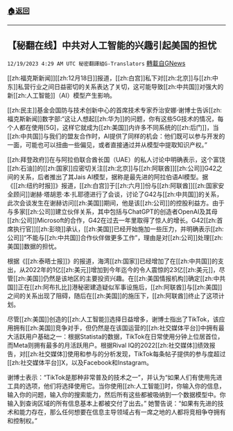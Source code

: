 ###  [:house:返回](README.md)
---


## 【秘翻在线】中共对人工智能的兴趣引起美国的担忧
`12/19/2023 4:29 AM UTC 秘密翻譯組G-Translators` [轉載自GNews](https://gnews.org/articles/2126748)

[[zh:福克斯新闻]][[zh:12月18日]]报道，[[zh:白宫]]私下对[[zh:北京]]与[[zh:中东]]私营行业之间日益密切的关系表达了关切，这可能导致[[zh:中共国]]对强大的新[[zh:人工智能]]（AI）模型产生影响。

[[zh:民主]]基金会国防与技术创新中心的首席技术专家乔治安娜·谢博士告诉[[zh:福克斯新闻]]数字部:“这让人想起[[zh:华为]]的问题，你有这些5G技术的情况，每个人都在使用\[5G\]，这样它就成为[[zh:美国]]内许多不同系统的[[zh:后门]]，当[[zh:中共国]]与我们的盟友合作时，AI提供了同样的机会：他们既可以参与开发的一面，可能也可以扭曲一些偏见，或者直接通过并从模型中提取知识产权。”

[[zh:拜登政府]]在与阿拉伯联合酋长国（UAE）的私人讨论中明确表示，这个富饶[[zh:石油]]的[[zh:国家]]应密切关注[[zh:北京]]与[[zh:阿联酋]][[zh:公司]]G42之间的关系，后者推出了其Jais AI模型，据称是最先进的阿拉伯语AI模型。据《[[zh:纽约时报]]》报道，[[zh:白宫]]于[[zh:六月]]份与[[zh:阿联酋]][[zh:国家安全顾问]]谢赫·塔胡恩·本·扎耶德进行了会谈，讨论了G42与[[zh:中共国]]的关系，此次会谈发生在谢赫访问[[zh:美国]]期间，他是该[[zh:公司]]的控股利益方。由于与多家[[zh:公司]]建立伙伴关系，其中包括与ChatGPT的创造者OpenAI及其母[[zh:公司]]Microsoft的合作，G42在过去一年里取得了惊人的增长。G42[[zh:首席执行官]][[zh:彭晓]]承认，[[zh:美国]]已经开始施加一些压力，并明确表示[[zh:公司]]“不能与[[zh:中共国]]合作伙伴做更多工作”，理由是对[[zh:公司]]处理[[zh:美国]]数据的担忧。

根据《[[zh:泰晤士报]]》的报道，海湾[[zh:国家]]已经增加了在[[zh:中共国]]的支出，从2022年的1亿[[zh:美元]]增加到今年迄今的令人震惊的23亿[[zh:美元]]，尽管[[zh:美国]]仍然是该地区的主要投资兴趣。在[[zh:美国情报机构]]确定[[zh:中共国]]正在[[zh:阿布扎比]]港秘密建造疑似军事设施后，[[zh:阿联酋]]与[[zh:美国]]之间的关系出现了阻碍，随后在[[zh:美国]]的施压下，[[zh:阿联酋]]终止了这项计划。

尽管[[zh:美国]]创造的[[zh:人工智能]]选择日益增多，谢博士指出了TikTok，该应用拥有[[zh:美国]]竞争对手，但仍然是在该国运营的[[zh:社交媒体平台]]中拥有最大活跃用户基础之一：根据Statista的数据，TikTok在日常使用分钟上位居首位，而Meta则拥有最多的月活跃用户。根据Rival IQ的2022[[zh:社交媒体]]绩效报告，对[[zh:社交媒体]]使用和参与的分析发现，TikTok每条帖子提供的参与度超过[[zh:社交媒体平台]]X，以及Facebook和Instagram。

谢博士表示：“TikTok是那种非常普及的技术之一”，并认为“如果人们有使用先进工具的选项，他们将选择使用它。当你使用[[zh:人工智能]]时，你输入你的信息，输入你的问题，输入你的搜索能力，然后所有这些都被吸纳到一个数据模型中。你输入到查询区域的所有信息基本上都被交付了出去。” 她警告说：“如果有先进的技术和能力存在，那么任何想要在信息主导领域占有一席之地的人都将竞相争夺拥有和控制权。”
